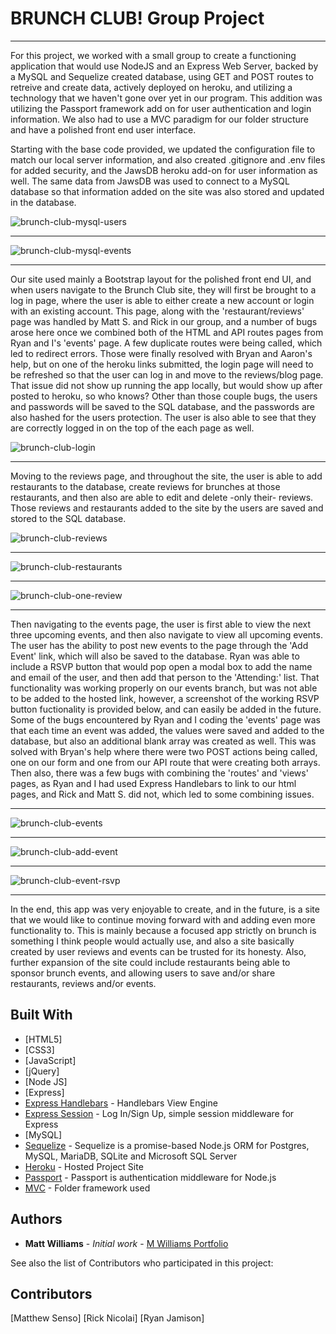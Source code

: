 # BRUNCH CLUB! Group Project
___

For this project, we worked with a small group to create a functioning application that would use NodeJS and an Express Web Server, backed by a MySQL and Sequelize created database, using GET and POST routes to retreive and create data, actively deployed on heroku, and utilizing a technology that we haven't gone over yet in our program.  This addition was utilizing the Passport framework add on for user authentication and login information.  We also had to use a MVC paradigm for our folder structure and have a polished front end user interface.

Starting with the base code provided, we updated the configuration file to match our local server information, and also created .gitignore and .env files for added security, and the JawsDB heroku add-on for user information as well.  The same data from JawsDB was used to connect to a MySQL database so that information added on the site was also stored and updated in the database.

![brunch-club-mysql-users](public/stylesheets/brunch-club-mysql-users.jpg)
___

![brunch-club-mysql-events](public/stylesheets/brunch-club-mysql-events.jpg)
___

Our site used mainly a Bootstrap layout for the polished front end UI, and when users navigate to the Brunch Club site, they will first be brought to a log in page, where the user is able to either create a new account or login with an existing account.  This page, along with the 'restaurant/reviews' page was handled by Matt S. and Rick in our group, and a number of bugs arose here once we combined both of the HTML and API routes pages from Ryan and I's 'events' page.  A few duplicate routes were being called, which led to redirect errors.  Those were finally resolved with Bryan and Aaron's help, but on one of the heroku links submitted, the login page will need to be refreshed so that the user can log in and move to the reviews/blog page.  That issue did not show up running the app locally, but would show up after posted to heroku, so who knows?  Other than those couple bugs, the users and passwords will be saved to the SQL database, and the passwords are also hashed for the users protection.  The user is also able to see that they are correctly logged in on the top of the each page as well.

![brunch-club-login](public/stylesheets/brunch-club-login.jpg)
___

Moving to the reviews page, and throughout the site, the user is able to add restaurants to the database, create reviews for brunches at those restaurants, and then also are able to edit and delete -only their- reviews.  Those reviews and restaurants added to the site by the users are saved and stored to the SQL database.

![brunch-club-reviews](public/stylesheets/brunch-club-reviews.jpg)
___

![brunch-club-restaurants](public/stylesheets/brunch-club-restaurants.jpg)
___

![brunch-club-one-review](public/stylesheets/brunch-club-one-review.jpg)
___

Then navigating to the events page, the user is first able to view the next three upcoming events, and then also navigate to view all upcoming events.  The user has the ability to post new events to the page through the 'Add Event' link, which will also be saved to the database.  Ryan was able to include a RSVP button that would pop open a modal box to add the name and email of the user, and then add that person to the 'Attending:' list.  That functionality was working properly on our events branch, but was not able to be added to the hosted link, however, a screenshot of the working RSVP button fuctionality is provided below, and can easily be added in the future.  Some of the bugs encountered by Ryan and I coding the 'events' page was that each time an event was added, the values were saved and added to the database, but also an additional blank array was created as well.  This was solved with Bryan's help where there were two POST actions being called, one on our form and one from our API route that were creating both arrays.  Then also, there was a few bugs with combining the 'routes' and 'views' pages, as Ryan and I had used Express Handlebars to link to our html pages, and Rick and Matt S. did not, which led to some combining issues.

___

![brunch-club-events](public/stylesheets/brunch-club-events.jpg)

___
![brunch-club-add-event](public/stylesheets/brunch-club-add-event.jpg)

___
![brunch-club-event-rsvp](public/stylesheets/brunch-club-event-rsvp.jpg)

___

In the end, this app was very enjoyable to create, and in the future, is a site that we would like to continue moving forward with and adding even more functionality to.  This is mainly because a focused app strictly on brunch is something I think people would actually use, and also a site basically created by user reviews and events can be trusted for its honesty.  Also, further expansion of the site could include restaurants being able to sponsor brunch events, and allowing users to save and/or share restaurants, reviews and/or events.

## Built With

* [HTML5]
* [CSS3]
* [JavaScript]
* [jQuery]
* [Node JS]
* [Express]
* [Express Handlebars](https://www.npmjs.com/package/express-handlebars) - Handlebars View Engine
* [Express Session](https://www.npmjs.com/package/express-session) - Log In/Sign Up, simple session middleware for Express
* [MySQL]
* [Sequelize](https://www.npmjs.com/package/sequelize) - Sequelize is a promise-based Node.js ORM for Postgres, MySQL, MariaDB, SQLite and Microsoft SQL Server
* [Heroku](https://salty-tor-68629.herokuapp.com/events) - Hosted Project Site
* [Passport](http://www.passportjs.org/) - Passport is authentication middleware for Node.js
* [MVC](https://www.tutorialsteacher.com/mvc/mvc-folder-structure) - Folder framework used


## Authors

* **Matt Williams** - *Initial work* - [M Williams Portfolio](https://mattwills09.github.io/portfolio.html)

See also the list of Contributors who participated in this project:

## Contributors

[Matthew Senso]
[Rick Nicolai]
[Ryan Jamison]
